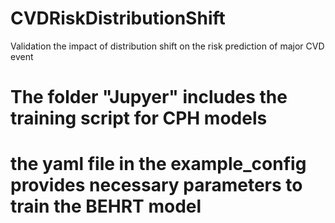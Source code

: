 # CVDRiskDistributionShift
Validation the impact of distribution shift on the risk prediction of major CVD event


# The folder "Jupyer" includes the training script for CPH models
# the yaml file in the example_config provides necessary parameters to train the BEHRT model
